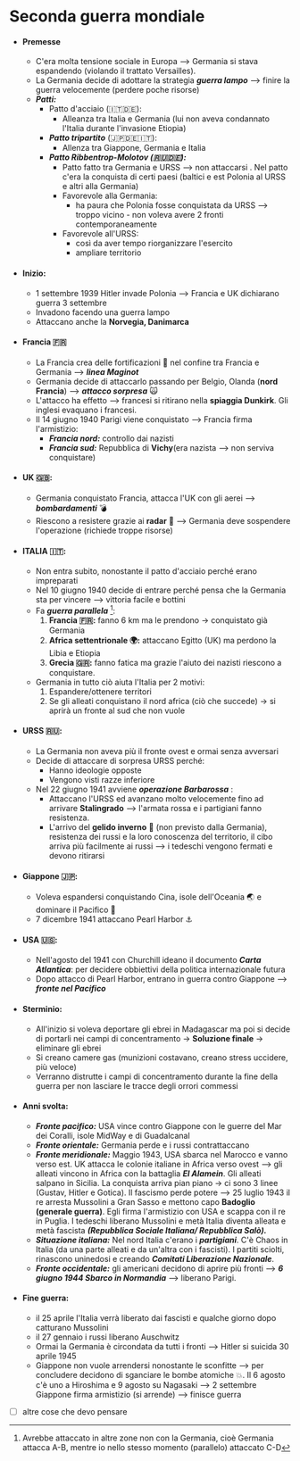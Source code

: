 # Seconda guerra mondiale 
- #### Premesse 
	- C'era molta tensione sociale in Europa --> Germania si stava espandendo (violando il trattato Versailles). 
	- La Germania decide di adottare la strategia ***guerra lampo*** --> finire la guerra velocemente (perdere poche risorse) 
	- ***Patti:*** 
		- Patto d'acciaio (🇮🇹🇩🇪):
			- Alleanza tra Italia e Germania (lui non aveva condannato l'Italia durante l'invasione Etiopia)
		- ***Patto tripartito*** (🇯🇵🇩🇪🇮🇹):
			- Allenza tra Giappone, Germania e Italia 
		- ***Patto Ribbentrop-Molotov (🇷🇺🇩🇪):***
			- Patto fatto tra Germania e URSS --> non attaccarsi . Nel patto c'era la conquista di certi paesi (baltici e est Polonia al URSS e altri alla Germania)
			- Favorevole alla Germania: 
				- ha paura che Polonia fosse conquistata da URSS --> troppo vicino 
						    - non voleva avere 2 fronti contemporaneamente 
			- Favorevole all'URSS:
				- così da aver tempo riorganizzare l'esercito 
				- ampliare territorio 

- #### Inizio:
	- 1 settembre 1939 Hitler invade Polonia --> Francia e UK dichiarano guerra 3 settembre 
	-  Invadono facendo una guerra lampo 
	- Attaccano anche la **Norvegia, Danimarca**

- #### Francia 🇫🇷
	- La Francia crea delle fortificazioni 🧱 nel confine tra Francia e Germania --> ***linea Maginot***
	- Germania decide di attaccarlo passando per Belgio, Olanda (**nord Francia**) --> ***attacco sorpresa*** 🙀
	- L'attacco ha effetto --> francesi si ritirano nella **spiaggia Dunkirk**. Gli inglesi evaquano i francesi. 
	- Il 14 giugno 1940 Parigi viene conquistato --> Francia firma l'armistizio: 
		- ***Francia nord:*** controllo dai nazisti 
		- ***Francia sud:*** Repubblica di **Vichy**(era nazista --> non serviva conquistare) 

- ####  UK 🇬🇧:
	- Germania conquistato Francia, attacca l'UK con gli aerei --> ***bombardamenti*** 💣
	- Riescono a resistere grazie ai **radar** 📡 --> Germania deve sospendere l'operazione (richiede troppe risorse)  
- #### ITALIA 🇮🇹: 
	- Non entra subito, nonostante il patto d'acciaio perché erano impreparati 
	- Nel 10 giugno 1940 decide di entrare perché pensa che la Germania sta per vincere --> vittoria facile e bottini 
	- Fa ***guerra parallela*** [^1]: 
		1. **Francia 🇫🇷:** fanno 6 km ma le prendono -> conquistato già Germania 
		2. **Africa settentrionale 🌍:** attaccano Egitto (UK) ma perdono la Libia e Etiopia 
		3. **Grecia 🇬🇷:** fanno fatica ma grazie l'aiuto dei nazisti riescono a conquistare.
	- Germania in tutto ciò aiuta l'Italia per 2 motivi:
		1. Espandere/ottenere territori 
		2. Se gli alleati conquistano il nord africa (ciò che succede) $\to$ si aprirà un fronte al sud che non vuole 
- #### URSS 🇷🇺: 
	- La Germania non aveva più il fronte ovest e ormai senza avversari 
	- Decide di attaccare di sorpresa URSS perché:
		- Hanno ideologie opposte 
		- Vengono visti razze inferiore 
	- Nel 22 giugno 1941 avviene ***operazione Barbarossa*** :
		- Attaccano l'URSS ed avanzano molto velocemente fino ad arrivare **Stalingrado** --> l'armata rossa e i partigiani fanno resistenza.
		- L'arrivo del **gelido inverno** 🥶 (non previsto dalla Germania), resistenza dei russi e la loro conoscenza del territorio, il cibo arriva più facilmente ai russi --> i tedeschi vengono fermati e devono ritirarsi 
- #### Giappone 🇯🇵:
	- Voleva espandersi conquistando Cina, isole dell'Oceania 🌏 e dominare il Pacifico 🌊 
	- 7 dicembre 1941 attaccano Pearl Harbor ⚓
- #### USA 🇺🇸:
	- Nell'agosto del 1941 con Churchill ideano il documento ***Carta Atlantica***: per decidere obbiettivi della politica internazionale futura
	- Dopo attacco di Pearl Harbor, entrano in guerra contro Giappone --> ***fronte nel Pacifico*** 
- #### Sterminio: 
	- All'inizio si voleva deportare gli ebrei in Madagascar ma poi si decide di portarli nei campi di concentramento ${\to}$ **Soluzione finale** $\to$ eliminare gli ebrei 
	- Si creano camere gas (munizioni costavano, creano stress uccidere, più veloce) 
	- Verranno distrutte i campi di concentramento durante la fine della guerra per non lasciare le tracce degli orrori commessi 
- #### Anni svolta:
	- ***Fronte pacifico:*** USA vince contro Giappone con le guerre del Mar dei Coralli, isole MidWay e di Guadalcanal 
	- ***Fronte orientale:*** Germania perde e i russi contrattaccano 
	- ***Fronte meridionale:*** Maggio 1943, USA sbarca nel Marocco e vanno verso est. UK attacca le colonie italiane in Africa verso ovest --> gli alleati vincono in Africa con la battaglia ***El Alamein***. Gli alleati salpano in Sicilia. La conquista arriva pian piano $\to$ ci sono $3$ linee (Gustav, Hitler e Gotica). Il fascismo perde potere --> 25 luglio 1943 il re arresta Mussolini a Gran Sasso e mettono capo **Badoglio (generale guerra)**. Egli firma l'armistizio con USA e scappa con il re in Puglia. I tedeschi liberano Mussolini e metà Italia diventa alleata e metà fascista ***(Repubblica Sociale Italiana/ Repubblica Salò).*** 
	- ***Situazione italiana:*** Nel nord Italia c'erano i ***partigiani***. C'è Chaos in Italia (da una parte alleati e da un'altra con i fascisti). I partiti sciolti, rinascono uninedosi e creando ***Comitati Liberazione Nazionale***. 
	- ***Fronte occidentale:*** gli americani decidono di aprire più fronti --> ***6 giugno 1944 Sbarco in Normandia*** --> liberano Parigi. 
- #### Fine guerra:
	- il 25 aprile l'Italia verrà liberato dai fascisti e qualche giorno dopo catturano Mussolini 
	- il 27 gennaio i russi liberano Auschwitz 
	- Ormai la Germania è circondata da tutti i fronti --> Hitler si suicida 30 aprile 1945 
	- Giappone non vuole arrendersi nonostante le sconfitte --> per concludere decidono di sganciare le bombe atomiche 💥. Il 6 agosto c'è uno a Hiroshima e 9 agosto su Nagasaki --> 2 settembre Giappone firma armistizio (si arrende) --> finisce guerra 
- [ ] altre cose che devo pensare 

[^1]: Avrebbe attaccato in altre zone non con la Germania, cioè Germania attacca A-B, mentre io nello stesso momento (parallelo) attaccato C-D
